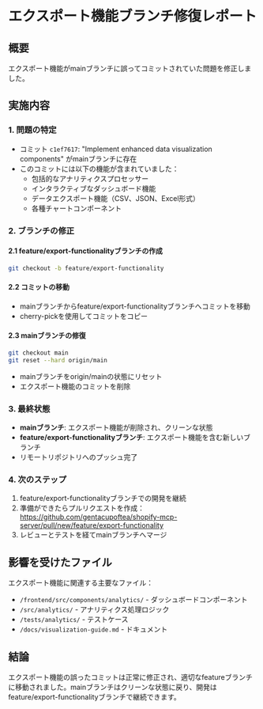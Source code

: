 # エクスポート機能ブランチ修復レポート

## 概要
エクスポート機能がmainブランチに誤ってコミットされていた問題を修正しました。

## 実施内容

### 1. 問題の特定
- コミット `c1ef7617`: "Implement enhanced data visualization components" がmainブランチに存在
- このコミットには以下の機能が含まれていました：
  - 包括的なアナリティクスプロセッサー
  - インタラクティブなダッシュボード機能
  - データエクスポート機能（CSV、JSON、Excel形式）
  - 各種チャートコンポーネント

### 2. ブランチの修正

#### 2.1 feature/export-functionalityブランチの作成
```bash
git checkout -b feature/export-functionality
```

#### 2.2 コミットの移動
- mainブランチからfeature/export-functionalityブランチへコミットを移動
- cherry-pickを使用してコミットをコピー

#### 2.3 mainブランチの修復
```bash
git checkout main
git reset --hard origin/main
```
- mainブランチをorigin/mainの状態にリセット
- エクスポート機能のコミットを削除

### 3. 最終状態

- **mainブランチ**: エクスポート機能が削除され、クリーンな状態
- **feature/export-functionalityブランチ**: エクスポート機能を含む新しいブランチ
- リモートリポジトリへのプッシュ完了

### 4. 次のステップ

1. feature/export-functionalityブランチでの開発を継続
2. 準備ができたらプルリクエストを作成：
   https://github.com/gentacupoftea/shopify-mcp-server/pull/new/feature/export-functionality
3. レビューとテストを経てmainブランチへマージ

## 影響を受けたファイル

エクスポート機能に関連する主要なファイル：
- `/frontend/src/components/analytics/` - ダッシュボードコンポーネント
- `/src/analytics/` - アナリティクス処理ロジック
- `/tests/analytics/` - テストケース
- `/docs/visualization-guide.md` - ドキュメント

## 結論

エクスポート機能の誤ったコミットは正常に修正され、適切なfeatureブランチに移動されました。mainブランチはクリーンな状態に戻り、開発はfeature/export-functionalityブランチで継続できます。